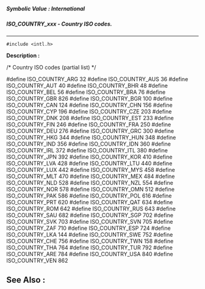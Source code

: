 ##### Symbolic Value : International
##### ISO_COUNTRY_xxx - Country ISO codes.
---
```
#include <intl.h>
```
**Description :**

/* Country ISO codes (partial list) */

#define ISO_COUNTRY_ARG   32
#define ISO_COUNTRY_AUS    36
#define ISO_COUNTRY_AUT   40
#define ISO_COUNTRY_BHR   48
#define ISO_COUNTRY_BEL   56
#define ISO_COUNTRY_BRA   76
#define ISO_COUNTRY_GBR  826
#define ISO_COUNTRY_BGR  100
#define ISO_COUNTRY_CAN  124
#define ISO_COUNTRY_CHN  156
#define ISO_COUNTRY_CYP  196
#define ISO_COUNTRY_CZE  203
#define ISO_COUNTRY_DNK  208
#define ISO_COUNTRY_EST  233
#define ISO_COUNTRY_FIN  246
#define ISO_COUNTRY_FRA  250
#define ISO_COUNTRY_DEU  276
#define ISO_COUNTRY_GRC  300
#define ISO_COUNTRY_HKG  344
#define ISO_COUNTRY_HUN  348
#define ISO_COUNTRY_IND  356
#define ISO_COUNTRY_IDN  360
#define ISO_COUNTRY_IRL  372
#define ISO_COUNTRY_ITL  380
#define ISO_COUNTRY_JPN  392
#define ISO_COUNTRY_KOR  410
#define ISO_COUNTRY_LVA  428
#define ISO_COUNTRY_LTU  440
#define ISO_COUNTRY_LUX  442
#define ISO_COUNTRY_MYS  458
#define ISO_COUNTRY_MLT  470
#define ISO_COUNTRY_MEX  484
#define ISO_COUNTRY_NLD  528
#define ISO_COUNTRY_NZL  554
#define ISO_COUNTRY_NOR  578
#define ISO_COUNTRY_OMN  512
#define ISO_COUNTRY_PAK  586
#define ISO_COUNTRY_POL  616
#define ISO_COUNTRY_PRT  620
#define ISO_COUNTRY_QAT  634
#define ISO_COUNTRY_ROM  642
#define ISO_COUNTRY_RUS  643
#define ISO_COUNTRY_SAU  682
#define ISO_COUNTRY_SGP  702
#define ISO_COUNTRY_SVK  703
#define ISO_COUNTRY_SVN  705
#define ISO_COUNTRY_ZAF  710
#define ISO_COUNTRY_ESP  724
#define ISO_COUNTRY_LKA  144
#define ISO_COUNTRY_SWE  752
#define ISO_COUNTRY_CHE  756
#define ISO_COUNTRY_TWN  158
#define ISO_COUNTRY_THA  764
#define ISO_COUNTRY_TUR  792
#define ISO_COUNTRY_ARE  784
#define ISO_COUNTRY_USA  840
#define ISO_COUNTRY_VEN  862

**See Also :**
---
